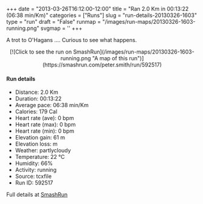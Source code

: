 +++
date = "2013-03-26T16:12:00-12:00"
title = "Ran 2.0 Km in 00:13:22 (06:38 min/Km)"
categories = ["Runs"]
slug = "run-details-20130326-1603"
type = "run"
draft = "False"
runmap = "/images/run-maps/20130326-1603-running.png"
svgmap = '<polyline points="75 98, 73 88, 86 76, 92 70, 100 60, 90 52, 85 40, 75 32, 75 27, 50 13, 45 10, 17 2, 9 3, 5 9, 4 9, 0 8">'
+++

A trot to O'Hagans .... Curious to see what happens. 

<!--more-->

<center>
[![Click to see the run on SmashRun](/images/run-maps/20130326-1603-running.png "A map of this run")](https://smashrun.com/peter.smith/run/592517)
</center>

#### Run details

* Distance: 2.0 Km
* Duration: 00:13:22
* Average pace: 06:38 min/Km
* Calories: 179 Cal
* Heart rate (ave): 0 bpm
* Heart rate (max): 0 bpm
* Heart rate (min): 0 bpm
* Elevation gain: 61 m
* Elevation loss:  m
* Weather: partlycloudy
* Temperature: 22 &deg;C
* Humidity: 66%
* Activity: running
* Source: tcxfile
* Run ID: 592517

Full details at [SmashRun](https://smashrun.com/peter.smith/run/592517)